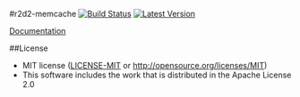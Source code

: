 #r2d2-memcache
[![Build Status](https://travis-ci.org/megumish/r2d2-memcache.svg?branch=master)](https://travis-ci.org/megumish/r2d2-memcache) [![Latest Version](https://img.shields.io/crates/v/r2d2-memcache.svg)](https://crates.io/crates/r2d2-memcache)

[Documentation](https://megumish.github.io/r2d2-memcache/target/doc/r2d2_memcache/)

##License
 * MIT license ([LICENSE-MIT](LICENSE-MIT) or http://opensource.org/licenses/MIT)
 * This software includes the work that is distributed in the Apache License 2.0
